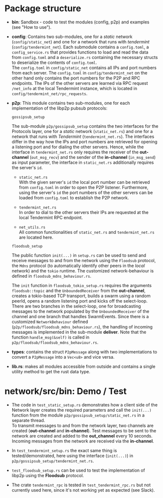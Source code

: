 # Package structure

- **bin**: Sandbox - code to test the modules (config, p2p) and examples (see "How to use").

- **config**: Contains two sub-modules, one for a *static* network (`config/static_net`) and one for a network that runs with *tendermint* (`config/tendermint_net`). Each submodule contains a `config.toml`, a `config_service.rs` that provides functions to load and read the data from `config.toml` and a `deserialize.rs` containing the necessary structs to deserialize the contents of `config.toml`. <br/> The `config.toml` in `config/static_net` contains all IPs and port numbers from each server. The `config.toml` in `config/tendermint_net` on the other hand only contains the port numbers for the P2P and RPC endpoints. The IPs of the other servers are learned via RPC request `/net_info` at the local Tendermint instance, which is located in `config/tendermint_net/rpc_requests`.

- **p2p**: This module contains two sub-modules, one for each implementation of the libp2p pubsub protocols:

    `gossipsub_setup`
    
    The sub-module `p2p/gossipsub_setup` contains the two interfaces for the Protocols layer, one for a *static* network (`static_net.rs`) and one for a network that runs with *Tendermint* (`tendermint_net.rs`). The interfaces differ in the way how the IPs and port numbers are retrieved for opening a listening port and for dialing the other servers. Hence, while the interface in `tendermint_net.rs` only requires the receiver of the **out-channel** (`out_msg_recv`) and the sender of the **in-channel** (`in_msg_send`) as input parameter, the interface in `static_net.rs` additionally requires the server's `id`.

    - `static_net.rs` <br/>
    With the given server's `id` the local port number can be retrieved from `config.toml` in order to open the P2P listener. Furthermore, using the server's `id` the port numbers of the other servers can be loaded from `config.toml` to establish the P2P network.

    - `tendermint_net.rs` <br/>
    In order to dial to the other servers their IPs are requested at the local Tendermint RPC endpoint.

    - `net_utils.rs` <br/>
    All common functionalities of `static_net.rs` and `tendermint_net.rs` are located here.

    `floodsub_setup`
    
    The public function `init(...)` in `setup.rs` can be used to send and receive messages to and from the network using the `Floodsub` protocol, the `Mdns` protocol (to automatically identify other peers in the *local* network) and the `tokio` runtime. The customized network-behaviour is defined in `floodsub_mdns_behaviour.rs`.

    The `init` function in `floodsub_tokio_setup.rs` requires the arguments `floodsub::topic` and the `UnboundedReceiver` from the **out-channel**, creates a tokio-based TCP transport, builds a swarm using a random peerId, opens a random listening port and kicks off the select-loop. There are two branches in the select-loop, one for broadcasting messages to the network populated by the `UnboundedReceiver` of the channel and one branch that handles SwarmEvents. Since there is a customized `NetworkBehaviour` defined (`p2p/floodsub/floodsub_mdns_behaviour.rs`), the handling of incoming messages is implemented in the sub-module **deliver**. Note that the function `handle_msg(&self)` is called in `p2p/floodsub/floodsub_mdns_behaviour.rs`. 

- **types**: contains the struct `P2pMessage` along with two implementations to convert a `P2pMessage` into a `Vec<u8>` and vice versa.

- **lib.rs**: makes all modules accessible from outside and contains a single utility method to get the rust data type.

# network/src/bin: Demo / Test

- The code in `test_static_setup.rs` demonstrates how a client side of the Network layer creates the required parameters and call the `init(...)` function from the module `p2p/gossipsub_setup/static_net.rs` in a separate thread. <br/> To transmit messages to and from the network layer, two channels are created (**out-channel** and **in-channel**). Test messages to be sent to the network are created and added to the **out_channel** every 10 seconds. Incoming messages from the network are received via the **in-channel**.

- In `test_tendermint_setup.rs` the exact same thing is tested/demonstrated, here using the interface (`init(...)`) in `p2p/gossipsub_setup/tendermint_net.rs`.

<!-- All other files in `network/src/bin` can be used to test other components of the package, such as -->
- `test_floodsub_setup.rs` can be used to test the implementation of libp2p using the **Floodsub** protocol.

- The crate `tendermint_rpc` is tested in `test_tendermint_rpc.rs` but not currently used here, since it's not working yet as expected (see Slack).<br>


